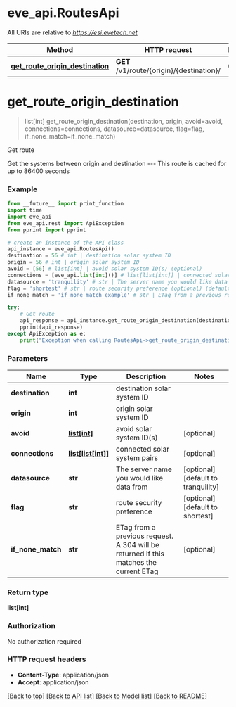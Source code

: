 # eve_api.RoutesApi

All URIs are relative to *https://esi.evetech.net*

Method | HTTP request | Description
------------- | ------------- | -------------
[**get_route_origin_destination**](RoutesApi.md#get_route_origin_destination) | **GET** /v1/route/{origin}/{destination}/ | Get route


# **get_route_origin_destination**
> list[int] get_route_origin_destination(destination, origin, avoid=avoid, connections=connections, datasource=datasource, flag=flag, if_none_match=if_none_match)

Get route

Get the systems between origin and destination  ---  This route is cached for up to 86400 seconds

### Example
```python
from __future__ import print_function
import time
import eve_api
from eve_api.rest import ApiException
from pprint import pprint

# create an instance of the API class
api_instance = eve_api.RoutesApi()
destination = 56 # int | destination solar system ID
origin = 56 # int | origin solar system ID
avoid = [56] # list[int] | avoid solar system ID(s) (optional)
connections = [eve_api.list[int]()] # list[list[int]] | connected solar system pairs (optional)
datasource = 'tranquility' # str | The server name you would like data from (optional) (default to tranquility)
flag = 'shortest' # str | route security preference (optional) (default to shortest)
if_none_match = 'if_none_match_example' # str | ETag from a previous request. A 304 will be returned if this matches the current ETag (optional)

try:
    # Get route
    api_response = api_instance.get_route_origin_destination(destination, origin, avoid=avoid, connections=connections, datasource=datasource, flag=flag, if_none_match=if_none_match)
    pprint(api_response)
except ApiException as e:
    print("Exception when calling RoutesApi->get_route_origin_destination: %s\n" % e)
```

### Parameters

Name | Type | Description  | Notes
------------- | ------------- | ------------- | -------------
 **destination** | **int**| destination solar system ID | 
 **origin** | **int**| origin solar system ID | 
 **avoid** | [**list[int]**](int.md)| avoid solar system ID(s) | [optional] 
 **connections** | [**list[list[int]]**](list[int].md)| connected solar system pairs | [optional] 
 **datasource** | **str**| The server name you would like data from | [optional] [default to tranquility]
 **flag** | **str**| route security preference | [optional] [default to shortest]
 **if_none_match** | **str**| ETag from a previous request. A 304 will be returned if this matches the current ETag | [optional] 

### Return type

**list[int]**

### Authorization

No authorization required

### HTTP request headers

 - **Content-Type**: application/json
 - **Accept**: application/json

[[Back to top]](#) [[Back to API list]](../README.md#documentation-for-api-endpoints) [[Back to Model list]](../README.md#documentation-for-models) [[Back to README]](../README.md)

